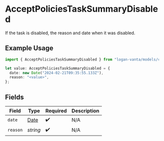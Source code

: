 # AcceptPoliciesTaskSummaryDisabled

If the task is disabled, the reason and date when it was disabled.

## Example Usage

```typescript
import { AcceptPoliciesTaskSummaryDisabled } from "logan-vanta/models/components";

let value: AcceptPoliciesTaskSummaryDisabled = {
  date: new Date("2024-02-21T09:35:55.133Z"),
  reason: "<value>",
};
```

## Fields

| Field                                                                                         | Type                                                                                          | Required                                                                                      | Description                                                                                   |
| --------------------------------------------------------------------------------------------- | --------------------------------------------------------------------------------------------- | --------------------------------------------------------------------------------------------- | --------------------------------------------------------------------------------------------- |
| `date`                                                                                        | [Date](https://developer.mozilla.org/en-US/docs/Web/JavaScript/Reference/Global_Objects/Date) | :heavy_check_mark:                                                                            | N/A                                                                                           |
| `reason`                                                                                      | *string*                                                                                      | :heavy_check_mark:                                                                            | N/A                                                                                           |